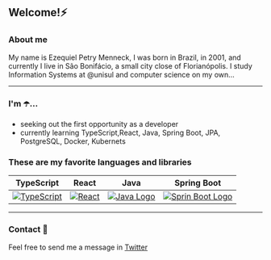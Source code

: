 <h2>Welcome!⚡</h2>

### About me

My name is Ezequiel Petry Menneck, I was born in Brazil, in 2001, and currently I live in São Bonifácio, a small city close of Florianópolis. I study Information Systems at @unisul and computer science on my own...

***

### I'm ☂️...

- seeking out the first opportunity as a developer
- currently learning TypeScript,React, Java, Spring Boot, JPA, PostgreSQL, Docker, Kubernets

### These are my favorite languages and libraries

|              TypeScript             |            React            |             Java            |             Spring Boot            |
|:--------------------------:|:--------------------------:|:--------------------------:|:--------------------------:|
| <a href="https://www.typescriptlang.org/"><img alt="TypeScript" src="https://uploaddeimagens.com.br/images/003/931/776/original/ts-logo-128.png?1657201952"></a> | <a href="https://pt-br.reactjs.org"><img alt="React" src="https://i.ibb.co/ZSqrmNt/logo-react-icon.png"></a> | <a href="https://www.java.com/pt-BR/"><img alt="Java Logo" src="https://i.ibb.co/MsdmKcC/logo-java-256-1.png"></a> | <a href="https://spring.io/projects/spring-boot"><img alt="Sprin Boot Logo" src="https://i.ibb.co/zsqgd9M/pngaaa-com-2459500-1-1.png"></a> | 

***

### Contact 💬

Feel free to send me a message in [Twitter](https://twitter.com/_menneck)
